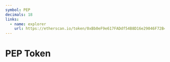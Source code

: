 ```yaml
---
symbol: PEP
decimals: 18
links:
  - name: explorer
    url: https://etherscan.io/token/0xBb0eF9e617FADdf54B8D16e29046F72B4D3ec77F
---
```


# PEP Token
